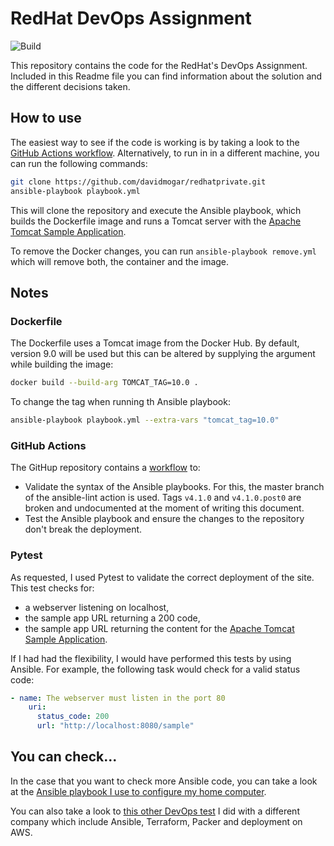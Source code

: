 # RedHat DevOps Assignment
![Build](https://github.com/davidmogar/redhat/workflows/Build/badge.svg)

This repository contains the code for the RedHat's DevOps Assignment. Included in this Readme file you can find information about the solution and the different decisions taken.

## How to use

The easiest way to see if the code is working is by taking a look to the [GitHub Actions workflow](https://github.com/davidmogar/redhatprivate/actions). Alternatively, to run in in a different machine, you can run the following commands:

```bash
git clone https://github.com/davidmogar/redhatprivate.git
ansible-playbook playbook.yml
```

This will clone the repository and execute the Ansible playbook, which builds the Dockerfile image and runs a Tomcat server with the [Apache Tomcat Sample Application](https://tomcat.apache.org/tomcat-9.0-doc/appdev/sample/).

To remove the Docker changes, you can run `ansible-playbook remove.yml` which will remove both, the container and the image.

## Notes

### Dockerfile

The Dockerfile uses a Tomcat image from the Docker Hub. By default, version 9.0 will be used but this can be altered by supplying the argument while building the image:

```bash
docker build --build-arg TOMCAT_TAG=10.0 .
```

To change the tag when running th Ansible playbook:

```bash
ansible-playbook playbook.yml --extra-vars "tomcat_tag=10.0"
```

### GitHub Actions

The GitHup repository contains a [workflow](https://github.com/davidmogar/redhatprivate/blob/main/.github/workflows/main.yml) to:
* Validate the syntax of the Ansible playbooks. For this, the master branch of the ansible-lint action is used. Tags `v4.1.0` and `v4.1.0.post0` are broken and undocumented at the moment of writing this document.
* Test the Ansible playbook and ensure the changes to the repository don't break the deployment.

### Pytest

As requested, I used Pytest to validate the correct deployment of the site. This test checks for:
* a webserver listening on localhost,
* the sample app URL returning a 200 code,
* the sample app URL returning the content for the [Apache Tomcat Sample Application](https://tomcat.apache.org/tomcat-9.0-doc/appdev/sample/).

If I had had the flexibility, I would have performed this tests by using Ansible. For example, the following task would check for a valid status code:

```yaml
- name: The webserver must listen in the port 80
    uri:
      status_code: 200
      url: "http://localhost:8080/sample"
```

## You can check...

In the case that you want to check more Ansible code, you can take a look at the [Ansible playbook I use to configure my home computer](https://github.com/davidmogar/ok).

You can also take a look to [this other DevOps test](https://github.com/davidmogar/deploy_it) I did with a different company which include Ansible, Terraform, Packer and deployment on AWS.
